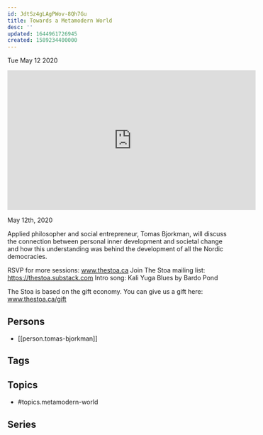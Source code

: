 ```yaml
---
id: JdtSz4gLAgPWov-8Qh7Gu
title: Towards a Metamodern World
desc: ''
updated: 1644961726945
created: 1589234400000
---
```





Tue May 12 2020

<iframe width="560" height="315" src="https://www.youtube.com/embed/5DXxmTrTM88" title="Towards a Metamodern World w/ Tomas Bjorkman" frameborder="0" allow="accelerometer; autoplay; clipboard-write; encrypted-media; gyroscope; picture-in-picture" allowfullscreen ></iframe>

May 12th, 2020

Applied philosopher and social entrepreneur, Tomas Bjorkman, will discuss the connection between personal inner development and societal change and how this understanding was behind the development of all the Nordic democracies.

RSVP for more sessions: www.thestoa.ca
Join The Stoa mailing list: https://thestoa.substack.com
Intro song: Kali Yuga Blues by Bardo Pond

The Stoa is based on the gift economy. You can give us a gift here: www.thestoa.ca/gift

## Persons

- [[person.tomas-bjorkman]]

## Tags



## Topics

- #topics.metamodern-world

## Series



